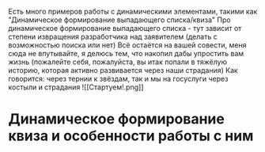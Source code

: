 Есть много примеров работы с динамическими элементами, такими как "Динамическое формирование выпадающего списка/квиза"
Про динамическое формирование выпадающего списка - тут зависит от степени извращения разработчика над заявителем (делать с возможностью поиска или нет)
Всё остаётся на вашей совести, меня сюда не впутывайте, я делюсь тем, что накопил дабы упростить вам жизнь (пожалейте себя, пожалуйста, вы итак попали в тяжёлую историю, которая активно развивается через наши страдания)
Как говорится: через тернии к звёздам, так и мы на госуслуги через костыли и страдания
![[Стартуем!.png]]

# Динамическое формирование квиза и особенности работы с ним
